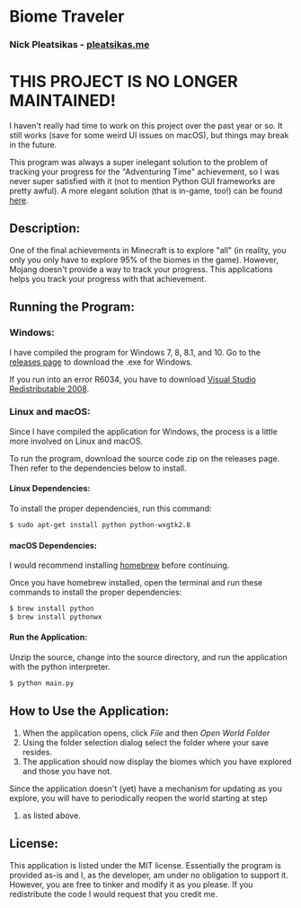 # Biome Traveler
### Nick Pleatsikas - [pleatsikas.me](http://pleatsikas.me)

# THIS PROJECT IS NO LONGER MAINTAINED!
I haven't really had time to work on this project over the past year or so. It still works (save for some weird UI issues on macOS), but things may break in the future.

This program was always a super inelegant solution to the problem of tracking your progress for the "Adventuring Time" achievement, so I was never super satisfied with it (not to mention Python GUI frameworks are pretty awful). A more elegant solution (that is in-game, too!) can be found [here](https://www.reddit.com/r/Minecraft/comments/62l543/i_recreated_the_adventuring_time_achievement/).

## Description:
One of the final achievements in Minecraft is to explore "all" (in reality, you only 
you only have to explore 95% of the biomes in the game). However, Mojang doesn't 
provide a way to track your progress. This applications helps you track your progress 
with that achievement.

## Running the Program:

### Windows:
I have compiled the program for Windows 7, 8, 8.1, and 10. Go to the [releases page](https://github.com/MrFlynn/Minecraft-Biome-Traveler/releases) to download the .exe for Windows.

If you run into an error R6034, you have to download [Visual Studio Redistributable 2008](https://www.microsoft.com/en-us/download/details.aspx?id=29).

### Linux and macOS:
Since I have compiled the application for Windows, the process is a little 
more involved on Linux and macOS.

To run the program, download the source code zip on the releases page. Then 
refer to the dependencies below to install.

#### Linux Dependencies:
To install the proper dependencies, run this command:
```bash
$ sudo apt-get install python python-wxgtk2.8
```

#### macOS Dependencies:
I would recommend installing [homebrew](http://brew.sh/) before continuing.

Once you have homebrew installed, open the terminal and run these commands 
to install the proper dependencies:
```bash
$ brew install python
$ brew install pythonwx
```

#### Run the Application:
Unzip the source, change into the source directory, and run the application with 
the python interpreter.
```bash
$ python main.py
```

## How to Use the Application:
1. When the application opens, click *File* and then *Open World Folder*
2. Using the folder selection dialog select the folder where your save resides.
3. The application should now display the biomes which you have explored and those you have 
not.

Since the application doesn't (yet) have a mechanism for updating as you 
explore, you will have to periodically reopen the world starting at step 
1. as listed above.

## License:
This application is listed under the MIT license. Essentially the program is 
provided as-is and I, as the developer, am under no obligation to support it. However, 
you are free to tinker and modify it as you please. If you redistribute the 
code I would request that you credit me.

